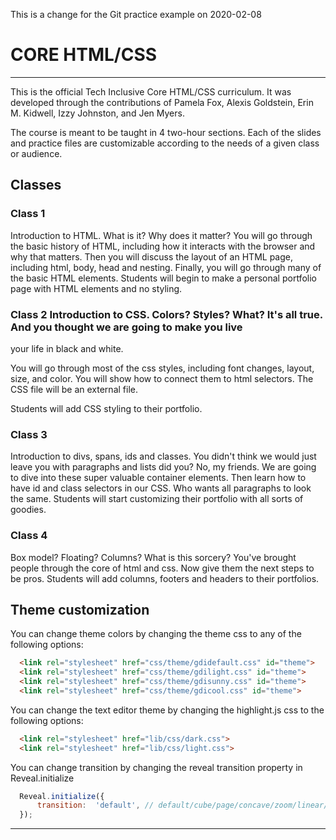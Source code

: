 This is a change for the Git practice example on 2020-02-08

# CORE HTML/CSS
---
This is the official Tech Inclusive Core HTML/CSS curriculum. It was developed through the contributions of Pamela Fox,
Alexis Goldstein, Erin M. Kidwell, Izzy Johnston, and Jen Myers.

The course is meant to be taught in 4 two-hour sections. Each of the slides and practice files are customizable
according to the needs of a given class or audience.

## Classes

### Class 1

Introduction to HTML. What is it? Why does it matter? You will go through the basic history of HTML, including how it
interacts with the browser and why that matters. Then you will discuss the layout of an HTML page, including html,
body, head and nesting. Finally, you will go through many of the basic HTML elements. Students will begin to make a
personal portfolio page with HTML elements and no styling.

### Class 2 Introduction to CSS. Colors? Styles? What? It's all true. And you thought we are going to make you live
your life in black and white.

You will go through most of the css styles, including font changes, layout, size, and color. You will show how to
connect them to html selectors. The CSS file will be an external file.

Students will add CSS styling to their portfolio.

### Class 3

Introduction to divs, spans, ids and classes. You didn't think we would just leave you with paragraphs and lists did
you? No, my friends. We are going to dive into these super valuable container elements. Then learn how to have id and
class selectors in our CSS. Who wants all paragraphs to look the same. Students will start customizing their portfolio
with all sorts of goodies.

### Class 4

Box model? Floating? Columns? What is this sorcery? You've brought people through the core of html and css. Now give
them the next steps to be pros. Students will add columns, footers and headers to their portfolios.

## Theme customization

You can change theme colors by changing the theme css to any of the following options:
```html
  <link rel="stylesheet" href="css/theme/gdidefault.css" id="theme">
  <link rel="stylesheet" href="css/theme/gdilight.css" id="theme">
  <link rel="stylesheet" href="css/theme/gdisunny.css" id="theme">
  <link rel="stylesheet" href="css/theme/gdicool.css" id="theme">
```
You can change the text editor theme by changing the highlight.js css to the following options:
```html
  <link rel="stylesheet" href="lib/css/dark.css">
  <link rel="stylesheet" href="lib/css/light.css">
```
You can change transition by changing the reveal transition property in Reveal.initialize
```javascript
  Reveal.initialize({
      transition:  'default', // default/cube/page/concave/zoom/linear/none
  });
```
---

